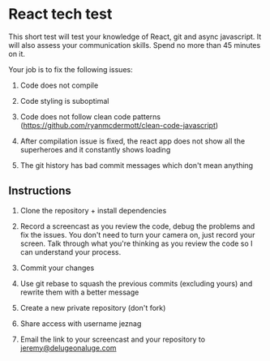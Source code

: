 # React tech test

This short test will test your knowledge of React, git and async javascript. It will also assess your communication skills. Spend no more than 45 minutes on it.

Your job is to fix the following issues:

1. Code does not compile

2. Code styling is suboptimal

3. Code does not follow clean code patterns (https://github.com/ryanmcdermott/clean-code-javascript)

4. After compilation issue is fixed, the react app does not show all the superheroes and it constantly shows loading

5. The git history has bad commit messages which don't mean anything

## Instructions

1. Clone the repository + install dependencies

2. Record a screencast as you review the code, debug the problems and fix the issues. You don't need to turn your camera on, just record your screen. Talk through what you're thinking as you review the code so I can understand your process.

3. Commit your changes

4. Use git rebase to squash the previous commits (excluding yours) and rewrite them with a better message

5. Create a new private repository (don't fork)

6. Share access with username jeznag

7. Email the link to your screencast and your repository to jeremy@delugeonaluge.com